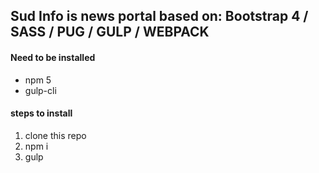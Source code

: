 ## Sud Info is news portal based on: Bootstrap 4 / SASS / PUG / GULP / WEBPACK

#### Need to be installed
* npm 5
* gulp-cli 

#### steps to install
1. clone this repo
2. npm i
3. gulp 
